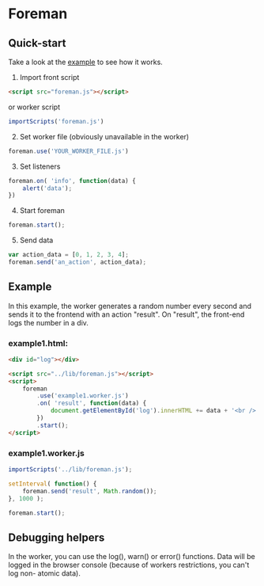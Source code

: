 Foreman
=======

Quick-start
----------------

Take a look at the [example](#example) to see how it works.

1. Import front script
```html
<script src="foreman.js"></script>
```
or worker script
```javascript
importScripts('foreman.js')
```
   
2. Set worker file (obviously unavailable in the worker)
```javascript
foreman.use('YOUR_WORKER_FILE.js')
```
3. Set listeners
```javascript
foreman.on( 'info', function(data) {
    alert('data');
})
```
4. Start foreman
```javascript
foreman.start();
```
5. Send data
```javascript
var action_data = [0, 1, 2, 3, 4];
foreman.send('an_action', action_data);
```

Example
--------------------

In this example, the worker generates a random number every second and sends it to the frontend with an action "result".
On "result", the front-end logs the number in a div.

### example1.html:
```html
<div id="log"></div>

<script src="../lib/foreman.js"></script>
<script>
    foreman
        .use('example1.worker.js')
        .on( 'result', function(data) {
            document.getElementById('log').innerHTML += data + '<br />';
        })
        .start();
</script>
```

### example1.worker.js
```javascript
importScripts('../lib/foreman.js');

setInterval( function() {
    foreman.send('result', Math.random());
}, 1000 );

foreman.start();
```

Debugging helpers
---------------------------

In the worker, you can use the log(), warn() or error() functions. Data will be
logged in the browser console (because of workers restrictions, you can't log non-
atomic data).
